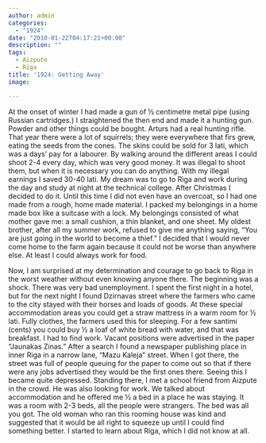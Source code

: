 ```yaml
---
author: admin
categories:
  - "1924"
date: "2010-01-22T04:17:21+00:00"
description: ""
tags:
  - Aizpute
  - Riga
title: '1924: Getting Away'
image: 

---
```

At the onset of winter I had made a gun of ½ centimetre metal pipe (using Russian cartridges.) I straightened the then end and made it a hunting gun. Powder and other things could be bought. Arturs had a real hunting rifle. That year there were a lot of squirrels; they were everywhere that firs grew, eating the seeds from the cones. The skins could be sold for 3 lati, which was a days’ pay for a labourer. By walking around the different areas I could shoot 2-4 every day, which was very good money. It was illegal to shoot them, but when it is necessary you can do anything. With my illegal earnings I saved 30-40 lati. My dream was to go to Riga and work during the day and study at night at the technical college. After Christmas I decided to do it. Until this time I did not even have an overcoat, so I had one made from a rough, home made material. I packed my belongings in a home made box like a suitcase with a lock. My belongings consisted of what mother gave me: a small cushion, a thin blanket, and one sheet. My oldest brother, after all my summer work, refused to give me anything saying, “You are just going in the world to become a thief.” I decided that I would never come home to the farm again because it could not be worse than anywhere else. At least I could always work for food.

Now, I am surprised at my determination and courage to go back to Riga in the worst weather without even knowing anyone there. The beginning was a shock. There was very bad unemployment. I spent the first night in a hotel, but for the next night I found Dzirnavas street where the farmers who came to the city stayed with their horses and loads of goods. At these special accommodation areas you could get a straw mattress in a warm room for ½ lati. Fully clothes, the farmers used this for sleeping. For a few santimi (cents) you could buy ½ a loaf of white bread with water, and that was breakfast. I had to find work. Vacant positions were advertised in the paper “Jaunakas Zinas.” After a search I found a newspaper publishing place in inner Riga in a narrow lane, “Mazu Kaleja” street. When I got there, the street was full of people queuing for the paper to come out so that if there were any jobs advertised they would be the first ones there. Seeing this I became quite depressed. Standing there, I met a school friend from Aizpute in the crowd. He was also looking for work. We talked about accommodation and he offered me ½ a bed in a place he was staying. It was a room with 2-3 beds, all the people were strangers. The bed was all you got. The old woman who ran this rooming house was kind and suggested that it would be all right to squeeze up until I could find something better. I started to learn about Riga, which I did not know at all.
